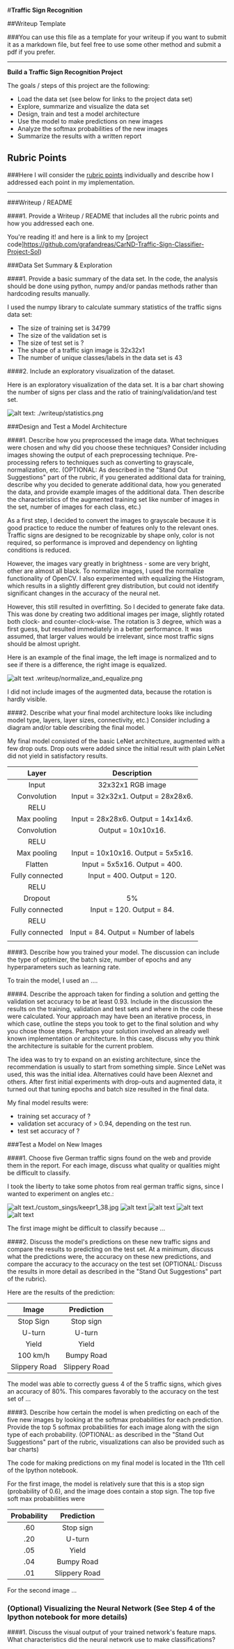 #**Traffic Sign Recognition** 

##Writeup Template

###You can use this file as a template for your writeup if you want to submit it as a markdown file, but feel free to use some other method and submit a pdf if you prefer.

---

**Build a Traffic Sign Recognition Project**

The goals / steps of this project are the following:
* Load the data set (see below for links to the project data set)
* Explore, summarize and visualize the data set
* Design, train and test a model architecture
* Use the model to make predictions on new images
* Analyze the softmax probabilities of the new images
* Summarize the results with a written report


[//]: # (Image References)

[image1]: ./examples/visualization.jpg "Visualization"
[image2]: ./examples/grayscale.jpg "Grayscaling"
[image3]: ./examples/random_noise.jpg "Random Noise"
[image4]: ./examples/placeholder.png "Traffic Sign 1"
[image5]: ./examples/placeholder.png "Traffic Sign 2"
[image6]: ./examples/placeholder.png "Traffic Sign 3"
[image7]: ./examples/placeholder.png "Traffic Sign 4"
[image8]: ./examples/placeholder.png "Traffic Sign 5"

## Rubric Points
###Here I will consider the [rubric points](https://review.udacity.com/#!/rubrics/481/view) individually and describe how I addressed each point in my implementation.  

---
###Writeup / README

####1. Provide a Writeup / README that includes all the rubric points and how you addressed each one. 

You're reading it! and here is a link to my [project code]https://github.com/grafandreas/CarND-Traffic-Sign-Classifier-Project-Sol)

###Data Set Summary & Exploration

####1. Provide a basic summary of the data set. In the code, the analysis should be done using python, numpy and/or pandas methods rather than hardcoding results manually.

I used the numpy library to calculate summary statistics of the traffic
signs data set:

* The size of training set is 34799
* The size of the validation set is 
* The size of test set is ?
* The shape of a traffic sign image is 32x32x1
* The number of unique classes/labels in the data set is 43

####2. Include an exploratory visualization of the dataset.

Here is an exploratory visualization of the data set. It is a bar chart showing the number of signs per class and
the ratio of training/validation/and test set.

![alt text][image1]: ./writeup/statistics.png

###Design and Test a Model Architecture

####1. Describe how you preprocessed the image data. What techniques were chosen and why did you choose these techniques? Consider including images showing the output of each preprocessing technique. Pre-processing refers to techniques such as converting to grayscale, normalization, etc. (OPTIONAL: As described in the "Stand Out Suggestions" part of the rubric, if you generated additional data for training, describe why you decided to generate additional data, how you generated the data, and provide example images of the additional data. Then describe the characteristics of the augmented training set like number of images in the set, number of images for each class, etc.)

As a first step, I decided to convert the images to grayscale because it is good practice to reduce the number
of features only to the relevant ones. Traffic signs are designed to be recognizable by shape only, color is not
required, so performance is improved and dependency on lighting conditions is reduced.

However, the images vary greatly in brightness - some are very bright, other are almost all black. To normalize images,
I used the normalize functionality of OpenCV. I also experimented with equalizing the Histogram, which results in 
a slightly different grey distribution, but could not identify significant changes in the accuracy of the neural net.

However, this still resulted in overfitting. So I decided to generate fake data. This was done by creating two additional images per image,
slightly rotated both clock- and counter-clock-wise. The rotation is 3 degree, which was a first guess, but resulted immediately in a better performance. It was assumed, that larger values would be irrelevant, since most traffic signs should be almost upright.


Here is an example of the final image, the left image is normalized and to see if there is a difference, the right image is equalized.

![alt text][image2] .writeup/normalize_and_equalize.png

I did not include images of the augmented data, because the rotation is hardly visible.



####2. Describe what your final model architecture looks like including model type, layers, layer sizes, connectivity, etc.) Consider including a diagram and/or table describing the final model.

My final model consisted of the basic LeNet architecture, augmented with a few drop outs. Drop outs were added since the initial result with plain LeNet did not yield in satisfactory results.

| Layer         		|     Description	        					| 
|:---------------------:|:---------------------------------------------:| 
| Input         		| 32x32x1 RGB image   							| 
| Convolution       	| Input = 32x32x1. Output = 28x28x6. 	        |
| RELU					|												|
| Max pooling	      	| Input = 28x28x6. Output = 14x14x6.			|
| Convolution  		    | Output = 10x10x16.     						|
| RELU					|												|
| Max pooling	      	| Input = 10x10x16. Output = 5x5x16.			|
| Flatten				| Input = 5x5x16. Output = 400. 				|
| Fully connected		| Input = 400. Output = 120.        									|
| RELU					|												|
| Dropout				| 5%       								|
| Fully connected		|   Input = 120. Output = 84.     									|
| RELU					|												|
| Fully connected		|  Input = 84. Output = Number of labels   									|
|						|												|
 


####3. Describe how you trained your model. The discussion can include the type of optimizer, the batch size, number of epochs and any hyperparameters such as learning rate.

To train the model, I used an ....

####4. Describe the approach taken for finding a solution and getting the validation set accuracy to be at least 0.93. Include in the discussion the results on the training, validation and test sets and where in the code these were calculated. Your approach may have been an iterative process, in which case, outline the steps you took to get to the final solution and why you chose those steps. Perhaps your solution involved an already well known implementation or architecture. In this case, discuss why you think the architecture is suitable for the current problem.

The idea was to try to expand on an existing architecture, since the recommendation is usually to start from something simple. Since LeNet was used, this was the initial idea. Alternatives could have been Alexnet and others. After first initial experiments with drop-outs and augmented data, it turned out that tuning epochs and batch size resulted in the final data.

My final model results were:
* training set accuracy of ?
* validation set accuracy of > 0.94, depending on the test run.
* test set accuracy of ?


 

###Test a Model on New Images

####1. Choose five German traffic signs found on the web and provide them in the report. For each image, discuss what quality or qualities might be difficult to classify.

I took the liberty to take some photos from real german traffic signs, since I wanted to experiment on angles etc.:

![alt text][image4]./custom_sings/keepr1_38.jpg ![alt text][image5] ![alt text][image6] 
![alt text][image7] ![alt text][image8]

The first image might be difficult to classify because ...

####2. Discuss the model's predictions on these new traffic signs and compare the results to predicting on the test set. At a minimum, discuss what the predictions were, the accuracy on these new predictions, and compare the accuracy to the accuracy on the test set (OPTIONAL: Discuss the results in more detail as described in the "Stand Out Suggestions" part of the rubric).

Here are the results of the prediction:

| Image			        |     Prediction	        					| 
|:---------------------:|:---------------------------------------------:| 
| Stop Sign      		| Stop sign   									| 
| U-turn     			| U-turn 										|
| Yield					| Yield											|
| 100 km/h	      		| Bumpy Road					 				|
| Slippery Road			| Slippery Road      							|


The model was able to correctly guess 4 of the 5 traffic signs, which gives an accuracy of 80%. This compares favorably to the accuracy on the test set of ...

####3. Describe how certain the model is when predicting on each of the five new images by looking at the softmax probabilities for each prediction. Provide the top 5 softmax probabilities for each image along with the sign type of each probability. (OPTIONAL: as described in the "Stand Out Suggestions" part of the rubric, visualizations can also be provided such as bar charts)

The code for making predictions on my final model is located in the 11th cell of the Ipython notebook.

For the first image, the model is relatively sure that this is a stop sign (probability of 0.6), and the image does contain a stop sign. The top five soft max probabilities were

| Probability         	|     Prediction	        					| 
|:---------------------:|:---------------------------------------------:| 
| .60         			| Stop sign   									| 
| .20     				| U-turn 										|
| .05					| Yield											|
| .04	      			| Bumpy Road					 				|
| .01				    | Slippery Road      							|


For the second image ... 

### (Optional) Visualizing the Neural Network (See Step 4 of the Ipython notebook for more details)
####1. Discuss the visual output of your trained network's feature maps. What characteristics did the neural network use to make classifications?


